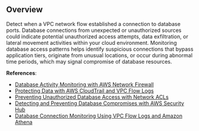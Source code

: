 ## Overview

Detect when a VPC network flow established a connection to database ports. Database connections from unexpected or unauthorized sources could indicate potential unauthorized access attempts, data exfiltration, or lateral movement activities within your cloud environment. Monitoring database access patterns helps identify suspicious connections that bypass application tiers, originate from unusual locations, or occur during abnormal time periods, which may signal compromise of database resources.

**References**:
- [Database Activity Monitoring with AWS Network Firewall](https://aws.amazon.com/blogs/security/monitoring-network-traffic-of-amazon-rds-and-amazon-redshift-with-network-firewall/)
- [Protecting Data with AWS CloudTrail and VPC Flow Logs](https://aws.amazon.com/blogs/database/auditing-for-your-amazon-rds-for-postgresql-and-amazon-aurora-postgresql-databases/)
- [Preventing Unauthorized Database Access with Network ACLs](https://aws.amazon.com/blogs/database/securing-amazon-rds-and-aurora-postgresql-database-access-with-ssl-tls/)
- [Detecting and Preventing Database Compromises with AWS Security Hub](https://aws.amazon.com/blogs/security/how-to-create-and-use-custom-aws-security-hub-insights/)
- [Database Connection Monitoring Using VPC Flow Logs and Amazon Athena](https://aws.amazon.com/blogs/big-data/analyzing-vpc-flow-logs-using-amazon-athena-to-uncover-database-traffic-patterns/)